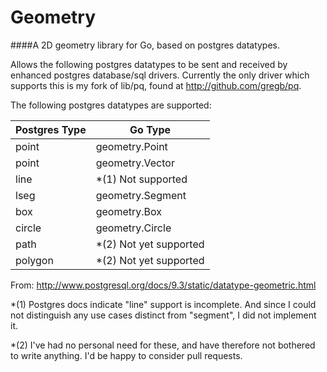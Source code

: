 Geometry
========

####A 2D geometry library for Go, based on postgres datatypes.

Allows the following postgres datatypes to be sent and received by enhanced postgres database/sql drivers.  Currently the only driver which supports this is my fork of lib/pq, found at http://github.com/gregb/pq.

The following postgres datatypes are supported:

| Postgres Type | Go Type |
| ---------- | ----------|
| point| geometry.Point |
| point| geometry.Vector |
| line | *(1) Not supported |
| lseg | geometry.Segment |
| box | geometry.Box |
| circle | geometry.Circle |
| path  | *(2) Not yet supported |
| polygon | *(2) Not yet supported |

From: http://www.postgresql.org/docs/9.3/static/datatype-geometric.html

*(1) Postgres docs indicate "line" support is incomplete.  And since I could not distinguish any use cases distinct from "segment", I did not implement it.

*(2) I've had no personal need for these, and have therefore not bothered to write anything.  I'd be happy to consider pull requests.
